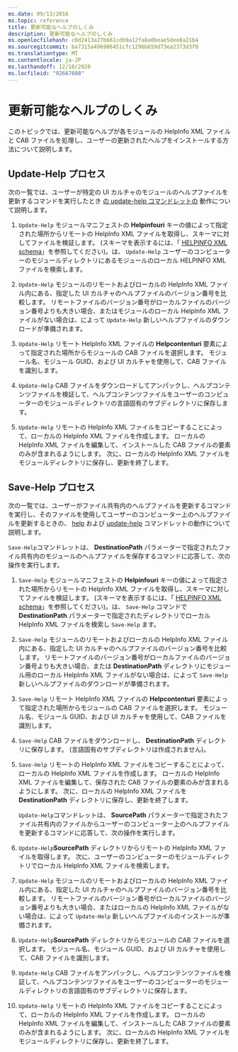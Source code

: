 ```yaml
---
ms.date: 09/13/2016
ms.topic: reference
title: 更新可能なヘルプのしくみ
description: 更新可能なヘルプのしくみ
ms.openlocfilehash: c0d2413a27b661cdb9a12fa8a0beae5dee8a21b4
ms.sourcegitcommit: ba7315a496986451cfc1296b659d73ea2373d3f0
ms.translationtype: MT
ms.contentlocale: ja-JP
ms.lasthandoff: 12/10/2020
ms.locfileid: "92667608"
---
```

# <a name="how-updatable-help-works"></a>更新可能なヘルプのしくみ

このトピックでは、更新可能なヘルプが各モジュールの HelpInfo XML ファイルと CAB ファイルを処理し、ユーザーの更新されたヘルプをインストールする方法について説明します。

## <a name="the-update-help-process"></a>Update-Help プロセス

次の一覧では、ユーザーが特定の UI カルチャのモジュールのヘルプファイルを更新するコマンドを実行したとき [の update-help コマンドレットの](/powershell/module/Microsoft.PowerShell.Core/Update-Help) 動作について説明します。

1. `Update-Help` モジュールマニフェストの **Helpinfouri** キーの値によって指定された場所からリモートの HelpInfo XML ファイルを取得し、スキーマに対してファイルを検証します。 (スキーマを表示するには、「 [HELPINFO XML schema](./helpinfo-xml-schema.md)」を参照してください)。は、 `Update-Help` ユーザーのコンピューターのモジュールディレクトリにあるモジュールのローカル HELPINFO XML ファイルを検索します。

1. `Update-Help` モジュールのリモートおよびローカルの HelpInfo XML ファイル内にある、指定した UI カルチャのヘルプファイルのバージョン番号を比較します。 リモートファイルのバージョン番号がローカルファイルのバージョン番号よりも大きい場合、またはモジュールのローカル HelpInfo XML ファイルがない場合は、によって `Update-Help` 新しいヘルプファイルのダウンロードが準備されます。

1. `Update-Help` リモート HelpInfo XML ファイルの **Helpcontenturi** 要素によって指定された場所からモジュールの CAB ファイルを選択します。 モジュール名、モジュール GUID、および UI カルチャを使用して、CAB ファイルを識別します。

1. `Update-Help` CAB ファイルをダウンロードしてアンパックし、ヘルプコンテンツファイルを検証して、ヘルプコンテンツファイルをユーザーのコンピューターのモジュールディレクトリの言語固有のサブディレクトリに保存します。

1. `Update-Help` リモートの HelpInfo XML ファイルをコピーすることによって、ローカルの HelpInfo XML ファイルを作成します。 ローカルの HelpInfo XML ファイルを編集して、インストールした CAB ファイルの要素のみが含まれるようにします。
   次に、ローカルの HelpInfo XML ファイルをモジュールディレクトリに保存し、更新を終了します。

## <a name="the-save-help-process"></a>Save-Help プロセス

次の一覧では、ユーザーがファイル共有内のヘルプファイルを更新するコマンドを実行し、そのファイルを使用してユーザーのコンピューター上のヘルプファイルを更新するときの、 [help](/powershell/module/Microsoft.PowerShell.Core/Save-Help) および [update-help](/powershell/module/Microsoft.PowerShell.Core/Update-Help) コマンドレットの動作について説明します。

`Save-Help`コマンドレットは、 **DestinationPath** パラメーターで指定されたファイル共有内のモジュールのヘルプファイルを保存するコマンドに応答して、次の操作を実行します。

1. `Save-Help` モジュールマニフェストの **Helpinfouri** キーの値によって指定された場所からリモートの HelpInfo XML ファイルを取得し、スキーマに対してファイルを検証します。 (スキーマを表示するには、「 [HELPINFO XML schema](./helpinfo-xml-schema.md)」を参照してください)。は、 `Save-Help` コマンドで **DestinationPath** パラメーターで指定されたディレクトリでローカル HelpInfo XML ファイルを検索し `Save-Help` ます。

1. `Save-Help` モジュールのリモートおよびローカルの HelpInfo XML ファイル内にある、指定した UI カルチャのヘルプファイルのバージョン番号を比較します。 リモートファイルのバージョン番号がローカルファイルのバージョン番号よりも大きい場合、または **DestinationPath** ディレクトリにモジュール用のローカル HelpInfo XML ファイルがない場合は、によって `Save-Help` 新しいヘルプファイルのダウンロードが準備されます。

1. `Save-Help` リモート HelpInfo XML ファイルの **Helpcontenturi** 要素によって指定された場所からモジュールの CAB ファイルを選択します。 モジュール名、モジュール GUID、および UI カルチャを使用して、CAB ファイルを識別します。

1. `Save-Help` CAB ファイルをダウンロードし、 **DestinationPath** ディレクトリに保存します。 (言語固有のサブディレクトリは作成されません)。

1. `Save-Help` リモートの HelpInfo XML ファイルをコピーすることによって、ローカルの HelpInfo XML ファイルを作成します。 ローカルの HelpInfo XML ファイルを編集して、保存された CAB ファイルの要素のみが含まれるようにします。
   次に、ローカルの HelpInfo XML ファイルを **DestinationPath** ディレクトリに保存し、更新を終了します。

   `Update-Help`コマンドレットは、 **SourcePath** パラメーターで指定されたファイル共有内のファイルからユーザーのコンピューター上のヘルプファイルを更新するコマンドに応答して、次の操作を実行します。

1. `Update-Help`**SourcePath** ディレクトリからリモートの HelpInfo XML ファイルを取得します。 次に、ユーザーのコンピューターのモジュールディレクトリでローカル HelpInfo XML ファイルを検索します。

1. `Update-Help` モジュールのリモートおよびローカルの HelpInfo XML ファイル内にある、指定した UI カルチャのヘルプファイルのバージョン番号を比較します。 リモートファイルのバージョン番号がローカルファイルのバージョン番号よりも大きい場合、またはローカルの HelpInfo XML ファイルがない場合は、によって `Update-Help` 新しいヘルプファイルのインストールが準備されます。

1. `Update-Help`**SourcePath** ディレクトリからモジュールの CAB ファイルを選択します。 モジュール名、モジュール GUID、および UI カルチャを使用して、CAB ファイルを識別します。

1. `Update-Help` CAB ファイルをアンパックし、ヘルプコンテンツファイルを検証して、ヘルプコンテンツファイルをユーザーのコンピューターのモジュールディレクトリの言語固有のサブディレクトリに保存します。

1. `Update-Help` リモートの HelpInfo XML ファイルをコピーすることによって、ローカルの HelpInfo XML ファイルを作成します。 ローカルの HelpInfo XML ファイルを編集して、インストールした CAB ファイルの要素のみが含まれるようにします。
   次に、ローカルの HelpInfo XML ファイルをモジュールディレクトリに保存し、更新を終了します。
